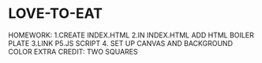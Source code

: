 # LOVE-TO-EAT
HOMEWORK:
1.CREATE INDEX.HTML
2.IN INDEX.HTML ADD HTML BOILER PLATE
3.LINK P5.JS SCRIPT
4. SET UP CANVAS AND BACKGROUND COLOR
EXTRA CREDIT:
TWO SQUARES
